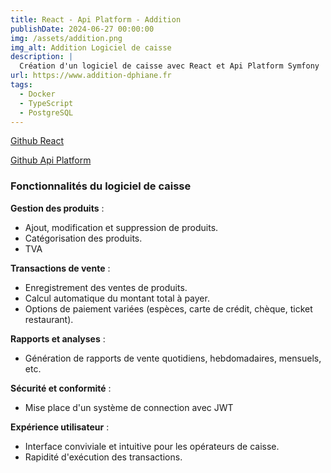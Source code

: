 ```yaml
---
title: React - Api Platform - Addition
publishDate: 2024-06-27 00:00:00
img: /assets/addition.png
img_alt: Addition Logiciel de caisse
description: |
  Création d'un logiciel de caisse avec React et Api Platform Symfony
url: https://www.addition-dphiane.fr
tags:
  - Docker
  - TypeScript
  - PostgreSQL
---
```

[Github React](https://github.com/dphiane/react_addition)

[Github Api Platform](https://github.com/dphiane/symfony_api_platform_addition)

### Fonctionnalités du logiciel de caisse
  **Gestion des produits** :
   - Ajout, modification et suppression de produits.
   - Catégorisation des produits.
   - TVA

  **Transactions de vente** :
   - Enregistrement des ventes de produits.
   - Calcul automatique du montant total à payer.
   - Options de paiement variées (espèces, carte de crédit, chèque, ticket restaurant).

  **Rapports et analyses** :
   - Génération de rapports de vente quotidiens, hebdomadaires, mensuels, etc.

  **Sécurité et conformité** :
   - Mise place d'un système de connection avec JWT

  **Expérience utilisateur** :
   - Interface conviviale et intuitive pour les opérateurs de caisse.
   - Rapidité d'exécution des transactions.